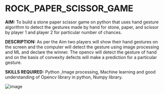 # ROCK_PAPER_SCISSOR_GAME

**AIM:** To build a stone paper scissor game on python that uses hand gesture algorithm to detect the gestures made by hand for stone, paper, and scissor by player 1 and player 2 for particular number of chances.

**DESCRIPTION:** As per the Aim two players will show their hand gestures on the screen and the computer will detect the gesture using image processing and ML and declare the winner. The opencv will detect the gesture of hand and on the basis of convexity defects will make a prediction for a particular gesture.

**SKILLS REQUIRED:** Python ,Image processing, Machine learning and good understanding of Opencv library in python, Numpy library.

![image](https://user-images.githubusercontent.com/55792010/123235437-7d5b1b00-d4f9-11eb-97fc-1e4555b131a1.png)

